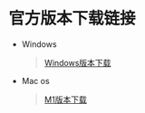 # 官方版本下载链接
* Windows
    > [Windows版本下载](https://dl.js7.link/quickq/download/win32-67-installer.exe)
* Mac os
    > [M1版本下载](https://dl.js7.link/quickq/download/darwin-quickq-arm.dmg)
